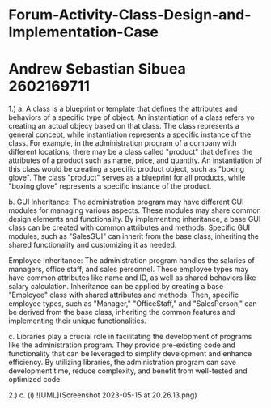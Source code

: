 # Forum-Activity-Class-Design-and-Implementation-Case
# Andrew Sebastian Sibuea 2602169711

1.) a. A class is a blueprint or template that defines the attributes and behaviors of a specific type of object. An instantiation of a class refers yo creating an actual objecy based on that class. The class represents a general concept, while instantiation represents a specific instance of the class. For example, in the administration program of a company with different locations, there may be a class called "product" that defines the attributes of a product such as name, price, and quantity. An instantiation of this class would be creating a specific product object, such as "boxing glove". The class "product" serves as a blueprint for all products, while "boxing glove" represents a specific instance of the product. 

   b.  GUI Inheritance:
The administration program may have different GUI modules for managing various aspects. These modules may share common design elements and functionality. By implementing inheritance, a base GUI class can be created with common attributes and methods. Specific GUI modules, such as "SalesGUI" can inherit from the base class, inheriting the shared functionality and customizing it as needed.

Employee Inheritance:
The administration program handles the salaries of managers, office staff, and sales personnel. These employee types may have common attributes like name and ID, as well as shared behaviors like salary calculation. Inheritance can be applied by creating a base "Employee" class with shared attributes and methods. Then, specific employee types, such as "Manager," "OfficeStaff," and "SalesPerson," can be derived from the base class, inheriting the common features and implementing their unique functionalities.

   c. Libraries play a crucial role in facilitating the development of programs like the administration program. They provide pre-existing code and functionality that can be leveraged to simplify development and enhance efficiency. By utilizing libraries, the administration program can save development time, reduce complexity, and benefit from well-tested and optimized code.
   
  2.) c. (i) 
  ![UML](Screenshot 2023-05-15 at 20.26.13.png)

